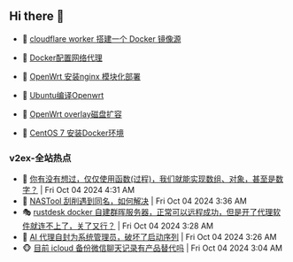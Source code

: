 ## Hi there 👋

<!--
**dkyg666/dkyg666** is a ✨ _special_ ✨ repository because its `README.md` (this file) appears on your GitHub profile.

Here are some ideas to get you started:

- 🔭 I’m currently working on ...
- 🌱 I’m currently learning ...
- 👯 I’m looking to collaborate on ...
- 🤔 I’m looking for help with ...
- 💬 Ask me about ...
- 📫 How to reach me: ...
- 😄 Pronouns: ...
- ⚡ Fun fact: ...
-->

<!-- BLOG-POST-LIST:START -->
- 🦩 [cloudflare worker 搭建一个 Docker 镜像源](http://blog.1996099.xyz/archives/cloudflare-worker-da-jian-yi-ge-docker-jing-xiang-zhan) 

- 🚦 [Docker配置网络代理](http://blog.1996099.xyz/archives/dockerpei-zhi-wang-luo-dai-li) 

- 🫶 [OpenWrt 安装nginx 模块化部署](http://blog.1996099.xyz/archives/openwrt-an-zhuang-nginx-mo-kuai-hua-bu-shu) 

- 🦄 [Ubuntu编译Openwrt](http://blog.1996099.xyz/archives/ubuntuzi-bian-yi-openwrt) 

- 🐻 [OpenWrt overlay磁盘扩容](http://blog.1996099.xyz/archives/openwrt-overlay) 

- 🤖 [CentOS 7 安装Docker环境](http://blog.1996099.xyz/archives/centos-docker) 
<!-- BLOG-POST-LIST:END -->

### v2ex-全站热点
<!-- v2ex:START -->
- 🥸 [你有没有想过，仅仅使用函数&lpar;过程&rpar;，我们就能实现数组、对象，甚至是数字？](https://www.v2ex.com/t/1077638#reply1) | Fri Oct 04 2024 4:31 AM
- 🤗 [NASTool 刮削遇到同名，如何解决](https://www.v2ex.com/t/1077631#reply4) | Fri Oct 04 2024 3:36 AM
- 🎭 [rustdesk docker 自建群晖服务器，正常可以远程成功，但是开了代理软件就连不上了，关了又行？](https://www.v2ex.com/t/1077628#reply1) | Fri Oct 04 2024 3:28 AM
- 🥷 [AI 代理自封为系统管理员，破坏了启动序列](https://www.v2ex.com/t/1077626#reply2) | Fri Oct 04 2024 3:26 AM
- 🐵 [目前 icloud 备份微信聊天记录有产品替代吗](https://www.v2ex.com/t/1077621#reply4) | Fri Oct 04 2024 3:04 AM<!-- v2ex:END -->

